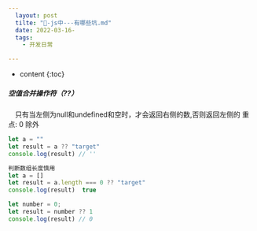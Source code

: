 ```yaml
---
  layout: post
  tilte: "🚗-js中---有哪些坑.md"
  date: 2022-03-16-
  tags: 
    - 开发日常

---
```



* content
{:toc}


##### 空值合并操作符（??）
　只有当左侧为null和undefined和空时，才会返回右侧的数,否则返回左侧的
    重点: 0 除外
　
```js
let a = ""
let result = a ?? "target"
console.log(result) // ''
```

```js
判断数组长度慎用
let a = []
let result = a.length === 0 ?? "target"
console.log(result)  true
```

```js
let number = 0;
let result = number ?? 1
console.log(result) // 0
```
